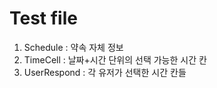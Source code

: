 # Test file

1. Schedule : 약속 자체 정보
2. TimeCell : 날짜+시간 단위의 선택 가능한 시간 칸
3. UserRespond : 각 유저가 선택한 시간 칸들
